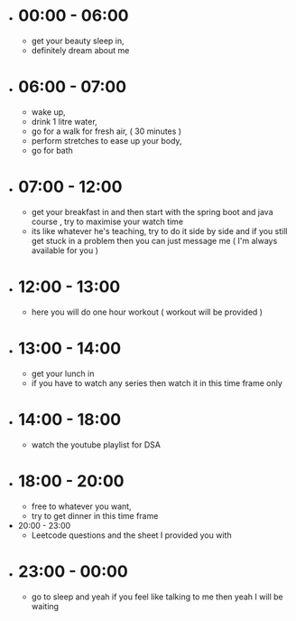 - # 00:00 - 06:00
	- get your beauty sleep in,
	- definitely dream about me
- # 06:00 - 07:00
	- wake up, 
	- drink 1 litre water,
	- go for a walk for fresh air, ( 30 minutes )
	- perform stretches to ease up your body,
	- go for bath
- # 07:00 - 12:00
	- get your breakfast in and then start with the spring boot and java course , try to maximise your watch time
	- its like whatever he's teaching, try to do it side by side and if you still get stuck in a problem then you can just message me ( I'm always available for you )
- # 12:00 - 13:00
	- here you will do one hour workout ( workout will be provided )
- # 13:00 - 14:00
	- get your lunch in 
	- if you have to watch any series then watch it in this time frame only
- # 14:00 - 18:00
	- watch the youtube playlist for DSA 
- # 18:00 - 20:00
	- free to whatever you want,
	- try to get dinner in this time frame 
- 20:00 - 23:00
	- Leetcode questions and the sheet I provided you with
- # 23:00 - 00:00
	- go to sleep and yeah if you feel like talking to me then yeah I will be waiting
